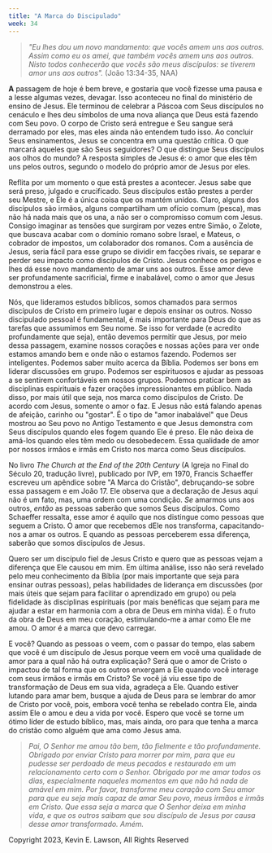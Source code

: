 ```yaml
---
title: "A Marca do Discipulado"
week: 34
---
```


> *"Eu lhes dou um novo mandamento: que vocês amem uns aos outros. Assim
> como eu os amei, que também vocês amem uns aos outros. Nisto todos
> conhecerão que vocês são meus discípulos: se tiverem amor uns aos
> outros".* (João 13:34-35, NAA)

**A** passagem de hoje é bem breve, e gostaria que você fizesse uma
pausa e a lesse algumas vezes, devagar. Isso aconteceu no final do
ministério de ensino de Jesus. Ele terminou de celebrar a Páscoa com
Seus discípulos no cenáculo e lhes deu símbolos de uma nova aliança que
Deus está fazendo com Seu povo. O corpo de Cristo será entregue e Seu
sangue será derramado por eles, mas eles ainda não entendem tudo isso.
Ao concluir Seus ensinamentos, Jesus se concentra em uma questão
crítica. O que marcará aqueles que são Seus seguidores? O que distingue
Seus discípulos aos olhos do mundo? A resposta simples de Jesus é: o
amor que eles têm uns pelos outros, segundo o modelo do próprio amor de
Jesus por eles.

Reflita por um momento o que está prestes a acontecer. Jesus sabe que
será preso, julgado e crucificado. Seus discípulos estão prestes a
perder seu Mestre, e Ele é a única coisa que os mantém unidos. Claro,
alguns dos discípulos são irmãos, alguns compartilham um ofício comum
(pesca), mas não há nada mais que os una, a não ser o compromisso comum
com Jesus. Consigo imaginar as tensões que surgiram por vezes entre
Simão, o Zelote, que buscava acabar com o domínio romano sobre Israel, e
Mateus, o cobrador de impostos, um colaborador dos romanos. Com a
ausência de Jesus, seria fácil para esse grupo se dividir em facções
rivais, se separar e perder seu impacto como discípulos de Cristo. Jesus
conhece os perigos e lhes dá esse novo mandamento de amar uns aos
outros. Esse amor deve ser profundamente sacrificial, firme e
inabalável, como o amor que Jesus demonstrou a eles.

Nós, que lideramos estudos bíblicos, somos chamados para sermos
discípulos de Cristo em primeiro lugar e depois ensinar os outros. Nosso
discipulado pessoal é fundamental, é mais importante para Deus do que as
tarefas que assumimos em Seu nome. Se isso for verdade (e acredito
profundamente que seja), então devemos permitir que Jesus, por meio
dessa passagem, examine nossos corações e nossas ações para ver onde
estamos amando bem e onde não o estamos fazendo. Podemos ser
inteligentes. Podemos saber muito acerca da Bíblia. Podemos ser bons em
liderar discussões em grupo. Podemos ser espirituosos e ajudar as
pessoas a se sentirem confortáveis em nossos grupos. Podemos praticar
bem as disciplinas espirituais e fazer orações impressionantes em
público. Nada disso, por mais útil que seja, nos marca como discípulos
de Cristo. De acordo com Jesus, somente o amor o faz. E Jesus não está
falando apenas de afeição, carinho ou "gostar". É o tipo de "amor
inabalável" que Deus mostrou ao Seu povo no Antigo Testamento e que
Jesus demonstra com Seus discípulos quando eles fogem quando Ele é
preso. Ele não deixa de amá-los quando eles têm medo ou desobedecem.
Essa qualidade de amor por nossos irmãos e irmãs em Cristo nos marca
como Seus discípulos.

No livro *The Church at the End of the 20th Century* (A Igreja no Final
do Século 20, tradução livre), publicado por IVP, em 1970, Francis
Schaeffer escreveu um apêndice sobre "A Marca do Cristão", debruçando-se
sobre essa passagem e em João 17. Ele observa que a declaração de Jesus
aqui não é um fato, mas, uma ordem com uma condição. *Se* amarmos uns
aos outros, *então* as pessoas saberão que somos Seus discípulos. Como
Schaeffer ressalta, esse amor é aquilo que nos distingue como pessoas
que seguem a Cristo. O amor que recebemos dEle nos transforma,
capacitando-nos a amar os outros. E quando as pessoas perceberem essa
diferença, saberão que somos discípulos de Jesus.

Quero ser um discípulo fiel de Jesus Cristo e quero que as pessoas vejam
a diferença que Ele causou em mim. Em última análise, isso não será
revelado pelo meu conhecimento da Bíblia (por mais importante que seja
para ensinar outras pessoas), pelas habilidades de liderança em
discussões (por mais úteis que sejam para facilitar o aprendizado em
grupo) ou pela fidelidade às disciplinas espirituais (por mais benéficas
que sejam para me ajudar a estar em harmonia com a obra de Deus em minha
vida). É o fruto da obra de Deus em meu coração, estimulando-me a amar
como Ele me amou. O amor é a marca que devo carregar.

E você? Quando as pessoas o veem, com o passar do tempo, elas sabem que
você é um discípulo de Jesus porque veem em você uma qualidade de amor
para a qual não há outra explicação? Será que o amor de Cristo o
impactou de tal forma que os outros enxergam a Ele quando você interage
com seus irmãos e irmãs em Cristo? Se você já viu esse tipo de
transformação de Deus em sua vida, agradeça a Ele. Quando estiver
lutando para amar bem, busque a ajuda de Deus para se lembrar do amor de
Cristo por você, pois, embora você tenha se rebelado contra Ele, ainda
assim Ele o amou e deu a vida por você. Espero que você se torne um
ótimo líder de estudo bíblico, mas, mais ainda, oro para que tenha a
marca do cristão como alguém que ama como Jesus ama.

> *Pai, O Senhor me amou tão bem, tão fielmente e tão profundamente.
> Obrigado por enviar Cristo para morrer por mim, para que eu pudesse
> ser perdoado de meus pecados e restaurado em um relacionamento certo
> com o Senhor. Obrigado por me amar todos os dias, especialmente
> naqueles momentos em que não há nada de amável em mim. Por favor,
> transforme meu coração com Seu amor para que eu seja mais capaz de
> amar Seu povo, meus irmãos e irmãs em Cristo. Que essa seja a marca
> que O Senhor deixa em minha vida, e que os outros saibam que sou
> discípulo de Jesus por causa desse amor transformado. Amém.*

Copyright 2023, Kevin E. Lawson, All Rights Reserved
